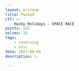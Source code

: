 ```yaml
---
layout: writeup
title: Packed
ctf: >-
    Hacky Holidays - SPACE RACE
points: 125
solves: 18
tags: 
    - reversing
    - misc
date: 2021-08-04
description: |-
    
---
```

